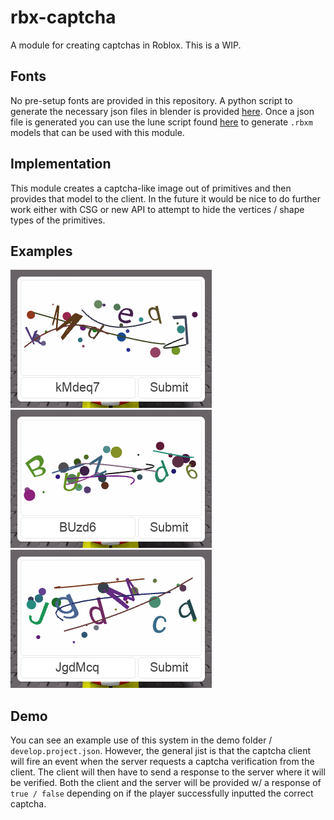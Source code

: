 # rbx-captcha
A module for creating captchas in Roblox. This is a WIP.

## Fonts

No pre-setup fonts are provided in this repository. A python script to generate the necessary json files in blender is provided [here](lune/convertfont.py). Once a json file is generated you can use the lune script found [here](lune/pkgfont.luau) to generate `.rbxm` models that can be used with this module.

## Implementation

This module creates a captcha-like image out of primitives and then provides that model to the client. In the future it would be nice to do further work either with CSG or new API to attempt to hide the vertices / shape types of the primitives.

## Examples

![captcha1](imgs/captcha1.png)
![captcha2](imgs/captcha2.png)
![captcha2](imgs/captcha3.png)

## Demo

You can see an example use of this system in the demo folder / `develop.project.json`. However, the general jist is that the captcha client will fire an event when the server requests a captcha verification from the client. The client will then have to send a response to the server where it will be verified. Both the client and the server will be provided w/ a response of `true / false` depending on if the player successfully inputted the correct captcha.